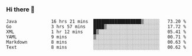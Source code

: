 ### Hi there 👋

<!--
**urzz/urzz** is a ✨ _special_ ✨ repository because its `README.md` (this file) appears on your GitHub profile.

Here are some ideas to get you started:

- 🔭 I’m currently working on ...
- 🌱 I’m currently learning ...
- 👯 I’m looking to collaborate on ...
- 🤔 I’m looking for help with ...
- 💬 Ask me about ...
- 📫 How to reach me: ...
- 😄 Pronouns: ...
- ⚡ Fun fact: ...
-->

<!--START_SECTION:waka-->

```text
Java             16 hrs 21 mins  ██████████████████▒░░░░░░   73.20 %
Go               3 hrs 57 mins   ████▒░░░░░░░░░░░░░░░░░░░░   17.72 %
XML              1 hr 12 mins    █▒░░░░░░░░░░░░░░░░░░░░░░░   05.41 %
YAML             9 mins          ▒░░░░░░░░░░░░░░░░░░░░░░░░   00.71 %
Markdown         8 mins          ░░░░░░░░░░░░░░░░░░░░░░░░░   00.63 %
Text             8 mins          ░░░░░░░░░░░░░░░░░░░░░░░░░   00.62 %
```

<!--END_SECTION:waka-->
